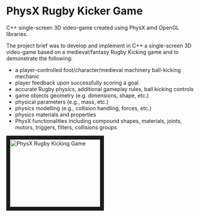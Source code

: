 # PhysX Rugby Kicker Game

C++ single-screen 3D video-game created using PhysX amd OpenGL libraries.

The project brief was to develop and implement in C++ a single-screen 3D video-game based on a medieval/fantasy Rugby Kicking game and to demonstrate the following:

- a player-controlled foot/character/medieval machinery ball-kicking mechanic
- player feedback upon successfully scoring a goal.
- accurate Rugby physics, additional gameplay rules, ball kicking controls
- game objects geometry (e.g. dimensions, shape, etc.)
- physical parameters (e.g., mass, etc.)
- physics modelling (e.g., collision handling, forces, etc.)
- physics materials and properties
- PhysX functionalities including compound shapes, materials, joints, motors, triggers, filters, collisions groups


<a href="https://www.youtube.com/watch?v=Pxtn1q6JNIk" target="_blank"><img src="https://www.youtube.com/watch?v=Pxtn1q6JNIk" 
alt="PhysX Rugby Kicking Game" width="240" height="180" border="10" /></a>
